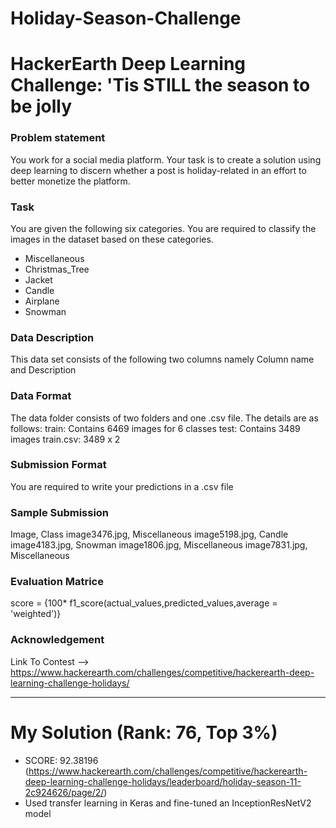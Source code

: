 # Holiday-Season-Challenge

# HackerEarth Deep Learning Challenge: 'Tis STILL the season to be jolly

### Problem statement
You work for a social media platform. Your task is to create a solution using deep learning to discern whether a post is holiday-related in an effort to better monetize the platform.

### Task
You are given the following six categories. You are required to classify the images in the dataset based on these categories.
 - Miscellaneous
 - Christmas_Tree
 - Jacket
 - Candle
 - Airplane
 - Snowman
 
### Data Description
This data set consists of the following two columns namely Column name and Description

### Data Format
The data folder consists of two folders and one .csv file. The details are as follows:
train: Contains 6469 images for 6 classes
test: Contains 3489 images
train.csv: 3489 x 2

### Submission Format
You are required to write your predictions in a .csv file

### Sample Submission
Image, Class
image3476.jpg, Miscellaneous
image5198.jpg, Candle
image4183.jpg, Snowman
image1806.jpg, Miscellaneous
image7831.jpg, Miscellaneous

### Evaluation Matrice
score = {100* f1_score(actual_values,predicted_values,average = 'weighted')}
 
### Acknowledgement
Link To Contest --> https://www.hackerearth.com/challenges/competitive/hackerearth-deep-learning-challenge-holidays/

---
# My Solution (Rank: 76, Top 3%)
- SCORE: 92.38196
(https://www.hackerearth.com/challenges/competitive/hackerearth-deep-learning-challenge-holidays/leaderboard/holiday-season-11-2c924626/page/2/)
- Used transfer learning in Keras and fine-tuned an InceptionResNetV2 model


